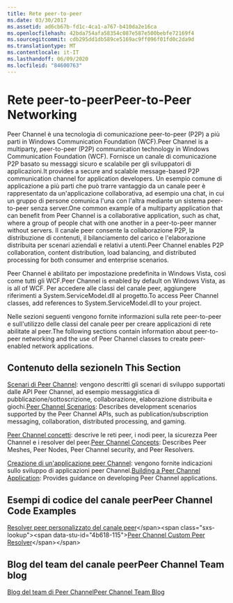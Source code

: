 ```yaml
---
title: Rete peer-to-peer
ms.date: 03/30/2017
ms.assetid: ad6cb67b-fd1c-4ca1-a767-b410da2e16ca
ms.openlocfilehash: 42bda754afa58354c087e587e500bebfe72169f4
ms.sourcegitcommit: cdb295dd1db589ce5169ac9ff096f01fd0c2da9d
ms.translationtype: MT
ms.contentlocale: it-IT
ms.lasthandoff: 06/09/2020
ms.locfileid: "84600763"
---
```

# <a name="peer-to-peer-networking"></a><span data-ttu-id="4b618-102">Rete peer-to-peer</span><span class="sxs-lookup"><span data-stu-id="4b618-102">Peer-to-Peer Networking</span></span>
<span data-ttu-id="4b618-103">Peer Channel è una tecnologia di comunicazione peer-to-peer (P2P) a più parti in Windows Communication Foundation (WCF).</span><span class="sxs-lookup"><span data-stu-id="4b618-103">Peer Channel is a multiparty, peer-to-peer (P2P) communication technology in Windows Communication Foundation (WCF).</span></span> <span data-ttu-id="4b618-104">Fornisce un canale di comunicazione P2P basato su messaggi sicuro e scalabile per gli sviluppatori di applicazioni.</span><span class="sxs-lookup"><span data-stu-id="4b618-104">It provides a secure and scalable message-based P2P communication channel for application developers.</span></span> <span data-ttu-id="4b618-105">Un esempio comune di applicazione a più parti che può trarre vantaggio da un canale peer è rappresentato da un'applicazione collaborativa, ad esempio una chat, in cui un gruppo di persone comunica l'una con l'altra mediante un sistema peer-to-peer senza server.</span><span class="sxs-lookup"><span data-stu-id="4b618-105">One common example of a multiparty application that can benefit from Peer Channel is a collaborative application, such as chat, where a group of people chat with one another in a peer-to-peer manner without servers.</span></span> <span data-ttu-id="4b618-106">Il canale peer consente la collaborazione P2P, la distribuzione di contenuti, il bilanciamento del carico e l'elaborazione distribuita per scenari aziendali e relativi a utenti.</span><span class="sxs-lookup"><span data-stu-id="4b618-106">Peer Channel enables P2P collaboration, content distribution, load balancing, and distributed processing for both consumer and enterprise scenarios.</span></span>  
  
 <span data-ttu-id="4b618-107">Peer Channel è abilitato per impostazione predefinita in Windows Vista, così come tutti gli WCF.</span><span class="sxs-lookup"><span data-stu-id="4b618-107">Peer Channel is enabled by default on Windows Vista, as is all of WCF.</span></span> <span data-ttu-id="4b618-108">Per accedere alle classi del canale peer, aggiungere riferimenti a System.ServiceModel.dll al progetto.</span><span class="sxs-lookup"><span data-stu-id="4b618-108">To access Peer Channel classes, add references to System.ServiceModel.dll to your project.</span></span>  
  
 <span data-ttu-id="4b618-109">Nelle sezioni seguenti vengono fornite informazioni sulla rete peer-to-peer e sull'utilizzo delle classi del canale peer per creare applicazioni di rete abilitate al peer.</span><span class="sxs-lookup"><span data-stu-id="4b618-109">The following sections contain information about peer-to-peer networking and the use of Peer Channel classes to create peer-enabled network applications.</span></span>  
  
## <a name="in-this-section"></a><span data-ttu-id="4b618-110">Contenuto della sezione</span><span class="sxs-lookup"><span data-stu-id="4b618-110">In This Section</span></span>  
 <span data-ttu-id="4b618-111">[Scenari di Peer Channel](peer-channel-scenarios.md): vengono descritti gli scenari di sviluppo supportati dalle API Peer Channel, ad esempio messaggistica di pubblicazione/sottoscrizione, collaborazione, elaborazione distribuita e giochi.</span><span class="sxs-lookup"><span data-stu-id="4b618-111">[Peer Channel Scenarios](peer-channel-scenarios.md):  Describes development scenarios supported by the Peer Channel APIs, such as publication/subscription messaging, collaboration, distributed processing, and gaming.</span></span>  
  
 <span data-ttu-id="4b618-112">[Peer Channel concetti](peer-channel-concepts.md): descrive le reti peer, i nodi peer, la sicurezza Peer Channel e i resolver del peer.</span><span class="sxs-lookup"><span data-stu-id="4b618-112">[Peer Channel Concepts](peer-channel-concepts.md):  Describes Peer Meshes, Peer Nodes, Peer Channel security, and Peer Resolvers.</span></span>  
  
 <span data-ttu-id="4b618-113">[Creazione di un'applicazione peer Channel](building-a-peer-channel-application.md): vengono fornite indicazioni sullo sviluppo di applicazioni peer Channel.</span><span class="sxs-lookup"><span data-stu-id="4b618-113">[Building a Peer Channel Application](building-a-peer-channel-application.md):  Provides guidance on developing Peer Channel applications.</span></span>  
  
## <a name="peer-channel-code-examples"></a><span data-ttu-id="4b618-114">Esempi di codice del canale peer</span><span class="sxs-lookup"><span data-stu-id="4b618-114">Peer Channel Code Examples</span></span>  
 <span data-ttu-id="4b618-115">[Resolver peer personalizzato del canale peer](https://docs.microsoft.com/previous-versions/dotnet/netframework-3.5/ms751466(v=vs.90))</span><span class="sxs-lookup"><span data-stu-id="4b618-115">[Peer Channel Custom Peer Resolver](https://docs.microsoft.com/previous-versions/dotnet/netframework-3.5/ms751466(v=vs.90))</span></span>  
  
## <a name="peer-channel-team-blog"></a><span data-ttu-id="4b618-116">Blog del team del canale peer</span><span class="sxs-lookup"><span data-stu-id="4b618-116">Peer Channel Team blog</span></span>  
 [<span data-ttu-id="4b618-117">Blog del team di Peer Channel</span><span class="sxs-lookup"><span data-stu-id="4b618-117">Peer Channel Team Blog</span></span>](https://docs.microsoft.com/archive/blogs/peerchan/)
